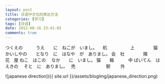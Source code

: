 ```yaml
---
layout: post
title: 日语中方位的表达方法
categories: [学习]
tags: [日语]
date: 2012-08-16 23:41:03
comments: true
---
```


つくえの　　　うえ　　に　ねこが　いまし。
　机　　　　　 上　　　　 猫　
かいしやの　　となり　に　はなや　が　ありまし。
会　社　　　　 隣　　　　花　屋
ねこ　はこの　 なか　　に　いまし。
猫　　箱　　　 中
ばいてん　は　えきの　 そと　に　ありまし。　
売　　　　　　　駅　　 外
<!--more-->
![japanese direction]({{ site.url }}/assets/blogImg/japanese_direction.png)
